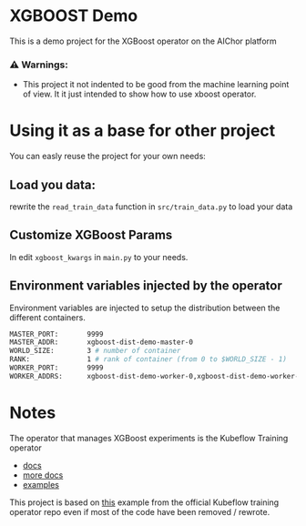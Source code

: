 # XGBOOST Demo

This is a demo project for the XGBoost operator on the AIChor platform

### ⚠️ Warnings:
- This project it not indented to be good from the machine learning point of view. It it just intended to show how to use xboost operator.

# Using it as a base for other project

You can easly reuse the project for your own needs:
## Load you data:
rewrite the `read_train_data` function in `src/train_data.py` to load your data

## Customize XGBoost Params
In edit `xgboost_kwargs` in `main.py` to your needs. 

## Environment variables injected by the operator

Environment variables are injected to setup the distribution between the different containers.

```bash
MASTER_PORT:       9999
MASTER_ADDR:       xgboost-dist-demo-master-0
WORLD_SIZE:        3 # number of container
RANK:              1 # rank of container (from 0 to $WORLD_SIZE - 1)
WORKER_PORT:       9999
WORKER_ADDRS:      xgboost-dist-demo-worker-0,xgboost-dist-demo-worker-1 # coma separated values
```

# Notes

The operator that manages XGBoost experiments is the Kubeflow Training operator
- [docs](https://www.kubeflow.org/docs/components/training/xgboost/)
- [more docs](https://xgboost.readthedocs.io/en/stable/tutorials/kubernetes.html)
- [examples](https://github.com/kubeflow/training-operator/tree/master/examples/xgboost)

This project is based on [this](https://github.com/kubeflow/training-operator/tree/master/examples/xgboost/xgboost-dist) example from the official Kubeflow training operator repo even if most of the code have been removed / rewrote.
